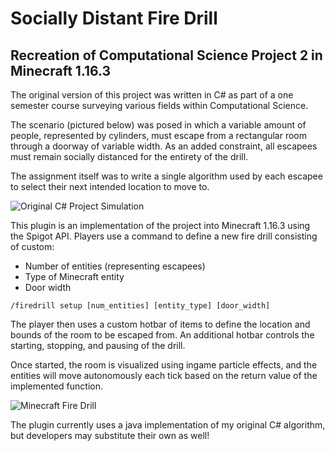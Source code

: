 # Socially Distant Fire Drill 
## Recreation of Computational Science Project 2 in Minecraft 1.16.3

The original version of this project was written in C# as part of a one semester course surveying various fields within Computational Science. 

The scenario (pictured below) was posed in which a variable amount of people, represented by cylinders, must escape from a rectangular room through a doorway of variable width.
As an added constraint, all escapees must remain socially distanced for the entirety of the drill.

The assignment itself was to write a single algorithm used by each escapee to select their next intended location to move to.

![Original C# Project Simulation](https://github.com/TylerQube/FireDrillPlugin/blob/master/resources/fire_drill.png)

This plugin is an implementation of the project into Minecraft 1.16.3 using the Spigot API. Players use a command to define a new fire drill consisting of custom:
* Number of entities (representing escapees)
* Type of Minecraft entity
* Door width

```/firedrill setup [num_entities] [entity_type] [door_width]```

The player then uses a custom hotbar of items to define the location and bounds of the room to be escaped from. 
An additional hotbar controls the starting, stopping, and pausing of the drill. 

Once started, the room is visualized using ingame particle effects, and the entities will move autonomously each tick based on the return value of the implemented function.

![Minecraft Fire Drill](https://github.com/TylerQube/FireDrillPlugin/blob/master/resources/dolphin_drill.png)

The plugin currently uses a java implementation of my original C# algorithm, but developers may substitute their own as well!
